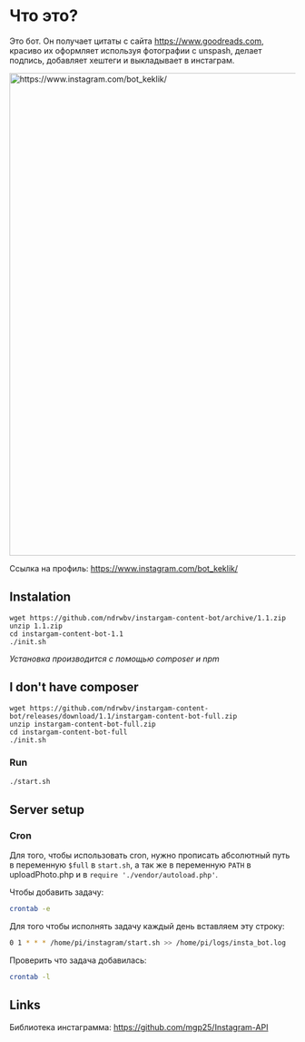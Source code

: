 # Что это?
Это бот. Он получает цитаты с сайта https://www.goodreads.com, красиво их оформляет используя фотографии с unspash, делает подпись, добавляет хештеги и выкладывает в инстаграм.

<img src="https://lh4.googleusercontent.com/juVqEgPJR80RR8G1KAUKlubVQJNlef6qFmOZXMUNtiQnShJUWu82fmSyYJado6TRAz245RWGbWcJi77H1hO-=w2880-h1642-rw" width="850" title="https://www.instagram.com/bot_keklik/">

Ссылка на профиль: https://www.instagram.com/bot_keklik/

## Instalation

```
wget https://github.com/ndrwbv/instargam-content-bot/archive/1.1.zip
unzip 1.1.zip
cd instargam-content-bot-1.1
./init.sh
```
*Установка производится с помощью composer и npm*

## I don't have composer
```
wget https://github.com/ndrwbv/instargam-content-bot/releases/download/1.1/instargam-content-bot-full.zip
unzip instargam-content-bot-full.zip
cd instargam-content-bot-full
./init.sh
```
### Run
```bash
./start.sh
```

## Server setup

### Cron
Для того, чтобы использовать cron, нужно прописать абсолютный путь в переменную `$full` в `start.sh`, а так же в переменную `PATH` в uploadPhoto.php и в `require './vendor/autoload.php'`.

Чтобы добавить задачу:
```bash
crontab -e
```
Для того чтобы исполнять задачу каждый день вставляем эту строку: 
```bash
0 1 * * * /home/pi/instagram/start.sh >> /home/pi/logs/insta_bot.log
```
Проверить что задача добавилась:
```bash
crontab -l
```

## Links
Библиотека инстаграмма: https://github.com/mgp25/Instagram-API
